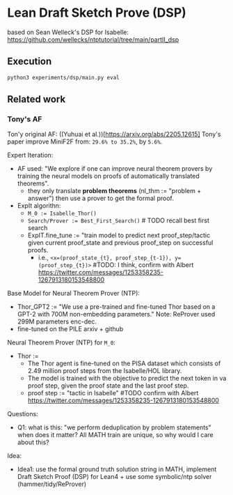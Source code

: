 # Lean Draft Sketch Prove (DSP)

based on Sean Welleck's DSP for Isabelle: https://github.com/wellecks/ntptutorial/tree/main/partII_dsp

## Execution

``` sh
python3 experiments/dsp/main.py eval
```

## Related work

### Tony's AF
Ton'y original AF: ((Yuhuai et al.))[https://arxiv.org/abs/2205.12615]
Tony's paper improve MiniF2F from: `29.6% to 35.2%`, by `5.6%`. 

Expert Iteration:
-  AF used: "We explore if one can improve neural theorem provers by training the neural models on proofs of automatically translated theorems".
    - they only translate **problem theorems** (nl_thm := "problem + answer") then use a prover to get the formal proof.
- ExpIt algorithn:
    - `M_0 := Isabelle_Thor()`
    - `Search/Prover := Best_First_Search()`  # TODO recall best first search
    - ExpIT.fine_tune := "train model to predict next proof_step/tactic given current proof_state and previous proof_step on successful proofs.
        - i.e., `<x=(proof_state_{t}, proof_step_{t-1}), y=(proof_step_{t})>`  #TODO: I think, confirm with Albert https://twitter.com/messages/1253358235-1267913180153548800

Base Model for Neural Theorem Prover (NTP):
- Thor_GPT2 := "We use a pre-trained and fine-tuned Thor based on a GPT-2 with 700M non-embedding parameters." Note: ReProver used 299M parameters enc-dec. 
- fine-tuned on the PILE arxiv + github

Neural Theorem Prover (NTP) for `M_0`:
- Thor := 
    - The Thor agent is fine-tuned on the PISA dataset which consists of 2.49 million proof steps from the Isabelle/HOL library.
    - The model is trained with the objective to predict the next token in va proof step, given the proof state and the last proof step.
    - proof step := "tactic in Isabelle"  #TODO confirm with Albert https://twitter.com/messages/1253358235-1267913180153548800

Questions: 
- Q1: what is this: "we perform deduplication by problem statements" when does it matter? All MATH train are unique, so why would I care about this?

Idea:
- Idea1: use the formal ground truth solution string in MATH, implement Draft Sketch Proof (DSP) for Lean4 + use some symbolic/ntp solver (hammer/tidy/ReProver)
